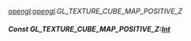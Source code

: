_[opengl](../../modules/opengl/opengl-module.md):[opengl](../../modules/opengl/opengl-module.md).GL\_TEXTURE\_CUBE\_MAP\_POSITIVE\_Z_
##### Const GL\_TEXTURE\_CUBE\_MAP\_POSITIVE\_Z:[Int](../../modules/wonkey/wonkey-types-int.md)
